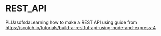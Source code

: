 # REST_API
PLUasdfsdaLearning how to make a REST API using guide from https://scotch.io/tutorials/build-a-restful-api-using-node-and-express-4
